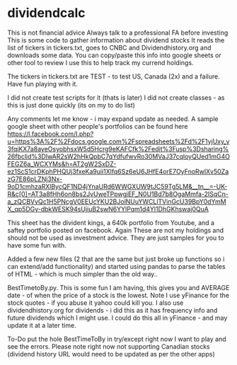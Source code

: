 # dividendcalc
This is not financial advice 
Always talk to a professional FA before investing
This is some code to gather information about dividend stocks
It reads the list of tickers in tickers.txt, goes to CNBC and Dividendhistory.org and downloads some data. 
You can copy/paste this info into google sheets or other tool to review
I use this to help track my currend holdings.

The tickers in tickers.txt are TEST - to test US, Canada (2x) and a failure.
Have fun playing with it.

I did not create test scripts for it (thats is later)
I did not create classes - as this is just done quickly (its on my to do list)

Any comments let me know - i may expand update as needed.
A sample google sheet with other people's portfolios can be found here 
https://l.facebook.com/l.php?u=https%3A%2F%2Fdocs.google.com%2Fspreadsheets%2Fd%2F1yjUxy_y3fqiKX7a8ayeOsyobhsxW5d5Hcrg9eKAFCfk%2Fedit%3Fusp%3Dsharing%26fbclid%3DIwAR2sW2hHkQpbC7qYdfufwvRo30MVaJ37cqloyQUed1mG4OFEGZ6a_WCXYMs&h=AT2gW2SxDZ-ez1ScS1crDKphPHQUj3fxeKa9uii1Xlfq6Sz6eU6JHfE4orE7OyFnoRwIXv50ZazG7E86pLZNj3Nx-9oD1cmhzaRXlBycQF1ND4jYnaURd6WWGXUW9tJC59Tg5LM&__tn__=-UK-R&c[0]=AT3a8fHh6on8bs2JvUweTPpwgjEF_N0U1Bd7b8OgaMmfa-2ISqCn-a_zQCBVvQc1H5PNcgV0EEUcYKU2BJolNUuYWCLlTVinGcU39BpY0dYmMX_qp5DGy-dbkWESK94sUjiuB2swN6YYlPqm1d4Yl1DhGKhswaj0QuA

This sheet has the divident kings, a 640k portfolio from Youtube, and a saftey portfolio posted on facebook.  Again These are not my holdings and should not be used as investment advice.  They are just samples for you to have some fun with.

Added a few new files (2 that are the same but just broke up functions so i can extend/add functionality) and started using pandas to parse the tables of HTML - which is much simpler than the old way..  

BestTimetoBy.py.   This is some fun I am having, this gives you and AVERAGE date - of when the price of a stock is the lowest.  Note I use yFinance for the stock quotes - if you abuse it yahoo could kill you.  I also use dividendhistory.org for dividends - i did this as it has frequency info and future dividends which I might use.   I could do this all in yFinance - and may update it at a later time.

To-Do put the hole BestTimeToBy in try/except right now I want to play and see the errors.  Please note right now not supporting Canadian stocks (dividend history URL would need to be updated as per the other apps) 
